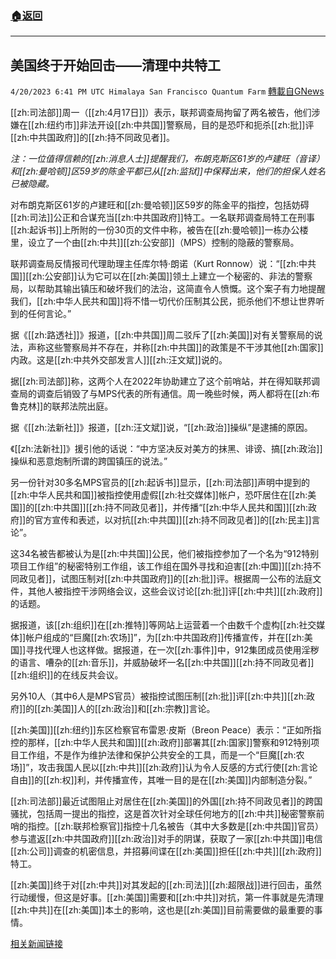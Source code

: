 ###  [:house:返回](README.md)
---


## 美国终于开始回击——清理中共特工
`4/20/2023 6:41 PM UTC Himalaya San Francisco Quantum Farm` [轉載自GNews](https://gnews.org/articles/1242652)

[[zh:司法部]]周一（[[zh:4月17日]]）表示，联邦调查局拘留了两名被告，他们涉嫌在[[zh:纽约市]]非法开设[[zh:中共国]]警察局，目的是恐吓和扼杀[[zh:批]]评[[zh:中共国政府]]的[[zh:持不同政见者]]。

*注：一位值得信赖的[[zh:消息人士]]提醒我们，布朗克斯区61岁的卢建旺（音译）和[[zh:曼哈顿]]区59岁的陈金平都已从[[zh:监狱]]中保释出来，他们的担保人姓名已被隐藏。*

对布朗克斯区61岁的卢建旺和[[zh:曼哈顿]]区59岁的陈金平的指控，包括妨碍[[zh:司法]]公正和合谋充当[[zh:中共国政府]]特工。一名联邦调查局特工在刑事[[zh:起诉书]]上所附的一份30页的文件中称，被告在[[zh:曼哈顿]]一栋办公楼里，设立了一个由[[zh:中共]][[zh:公安部]]（MPS）控制的隐蔽的警察局。

联邦调查局反情报司代理助理主任库尔特·朗诺（Kurt Ronnow）说：“[[zh:中共国]][[zh:公安部]]认为它可以在[[zh:美国]]领土上建立一个秘密的、非法的警察局，以帮助其输出镇压和破坏我们的法治，这简直令人愤慨。这个案子有力地提醒我们，[[zh:中华人民共和国]]将不惜一切代价压制其公民，扼杀他们不想让世界听到的任何言论。”

据《[[zh:路透社]]》报道，[[zh:中共国]]周二驳斥了[[zh:美国]]对有关警察局的说法，声称这些警察局并不存在，并称[[zh:中共国]]的政策是不干涉其他[[zh:国家]]内政。这是[[zh:中共外交部发言人]][[zh:汪文斌]]说的。

据[[zh:司法部]]称，这两个人在2022年协助建立了这个前哨站，并在得知联邦调查局的调查后销毁了与MPS代表的所有通信。周一晚些时候，两人都将在[[zh:布鲁克林]]的联邦法院出庭。

据《[[zh:法新社]]》报道，[[zh:汪文斌]]说，“[[zh:政治]]操纵”是逮捕的原因。

《[[zh:法新社]]》援引他的话说：“中方坚决反对美方的抹黑、诽谤、搞[[zh:政治]]操纵和恶意炮制所谓的跨国镇压的说法。”

另一份针对30多名MPS官员的[[zh:起诉书]]显示，[[zh:司法部]]声明中提到的[[zh:中华人民共和国]]被指控使用虚假[[zh:社交媒体]]帐户，恐吓居住在[[zh:美国]]的[[zh:中共国]][[zh:持不同政见者]]，并传播“[[zh:中华人民共和国]][[zh:政府]]的官方宣传和表述，以对抗[[zh:中共国]][[zh:持不同政见者]]的[[zh:民主]]言论”。

这34名被告都被认为是[[zh:中共国]]公民，他们被指控参加了一个名为“912特别项目工作组”的秘密特别工作组，该工作组在国外寻找和迫害[[zh:中国]][[zh:持不同政见者]]，试图压制对[[zh:中共国政府]]的[[zh:批]]评。根据周一公布的法庭文件，其他人被指控干涉网络会议，这些会议讨论[[zh:批]]评[[zh:中共]][[zh:政府]]的话题。

据报道，该[[zh:组织]]在[[zh:推特]]等网站上运营着一个由数千个虚构[[zh:社交媒体]]帐户组成的“巨魔[[zh:农场]]”，为[[zh:中共国政府]]传播宣传，并在[[zh:美国]]寻找代理人也这样做。据报道，在一次[[zh:事件]]中，912集团成员使用淫秽的语言、嘈杂的[[zh:音乐]]，并威胁破坏一名[[zh:中共国]][[zh:持不同政见者]][[zh:组织]]的在线反共会议。

另外10人（其中6人是MPS官员）被指控试图压制[[zh:批]]评[[zh:中共]][[zh:政府]]的[[zh:美国]]人的[[zh:政治]]和[[zh:宗教]]言论。

[[zh:美国]][[zh:纽约]]东区检察官布雷恩·皮斯（Breon Peace）表示：“正如所指控的那样，[[zh:中华人民共和国]][[zh:政府]]部署其[[zh:国家]]警察和912特别项目工作组，不是作为维护法律和保护公共安全的工具，而是一个“巨魔[[zh:农场]]”，攻击我国人民以[[zh:中共]][[zh:政府]]认为令人反感的方式行使[[zh:言论自由]]的[[zh:权]]利，并传播宣传，其唯一目的是在[[zh:美国]]内部制造分裂。”

[[zh:司法部]]最近试图阻止对居住在[[zh:美国]]的外国[[zh:持不同政见者]]的跨国骚扰，包括周一提出的指控，这是首次针对全球任何地方的[[zh:中共]]秘密警察前哨的指控。[[zh:联邦检察官]]指控十几名被告（其中大多数是[[zh:中共国]]官员）参与遣返[[zh:中共国政府]][[zh:政治]]对手的阴谋，获取了一家[[zh:中共国]]电信[[zh:公司]]调查的机密信息，并招募间谍在[[zh:美国]]担任[[zh:中共]][[zh:政府]]特工。

[[zh:美国]]终于对[[zh:中共]]对其发起的[[zh:司法]][[zh:超限战]]进行回击，虽然行动缓慢，但这是好事。[[zh:美国]]需要和[[zh:中共]]对抗，第一件事就是先清理[[zh:中共]]在[[zh:美国]]本土的影响，这也是[[zh:美国]]目前需要做的最重要的事情。

[相关新闻链接](https://waynedupree.com/2023/04/illegal-chinese-police-station)
